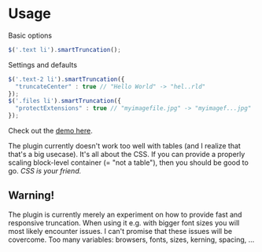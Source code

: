 # Usage

Basic options

```javascript
$('.text li').smartTruncation();
```
  
Settings and defaults

```javascript
$('.text-2 li').smartTruncation({
  "truncateCenter" : true // "Hello World" -> "hel..rld"
});
$('.files li').smartTruncation({
  "protectExtensions" : true // "myimagefile.jpg" -> "myimagef...jpg"
});
```

Check out the [demo here](http://www.polarblau.com/code/jquery/smarttruncation).

The plugin currently doesn't work too well with tables (and I realize that that's a big usecase). It's all about the CSS. If you can provide a properly scaling block-level container (= "not a table"), then you should be good to go. *CSS is your friend.*

## Warning!

The plugin is currently merely an experiment on how to provide fast and responsive truncation. When using it e.g. with bigger font sizes you will most likely encounter issues.
I can't promise that these issues will be covercome. Too many variables: browsers, fonts, sizes, kerning, spacing, … 